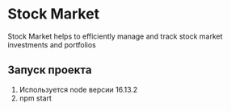 # Stock Market

Stock Market helps to efficiently manage and track stock market investments and portfolios




## Запуск проекта

1. Используется node версии 16.13.2
2. npm start
